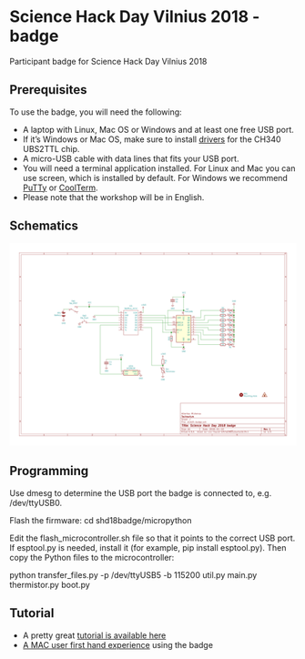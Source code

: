 # Science Hack Day Vilnius 2018 - badge

Participant badge for Science Hack Day Vilnius 2018

## Prerequisites

To use the badge, you will need the following:

 * A laptop with Linux, Mac OS or Windows and at least one free USB port.
 * If it’s Windows or Mac OS, make sure to install [drivers](https://wiki.wemos.cc/downloads) for the CH340 UBS2TTL chip.
 * A micro-USB cable with data lines that fits your USB port.
 * You will need a terminal application installed. For Linux and Mac you can use screen, which is installed by default. For Windows we recommend [PuTTy](http://www.chiark.greenend.org.uk/~sgtatham/putty/download.html) or [CoolTerm](http://freeware.the-meiers.org/).
 * Please note that the workshop will be in English.

## Schematics

![](shd18-badge.svg)

## Programming

Use dmesg to determine the USB port the badge is connected to, e.g. /dev/ttyUSB0.

Flash the firmware:
cd shd18badge/micropython

Edit the flash_microcontroller.sh file so that it points to the correct USB port. If esptool.py is needed, install it (for example, pip install esptool.py). Then copy the Python files to the microcontroller:

python transfer_files.py -p /dev/ttyUSB5 -b 115200 util.py main.py thermistor.py boot.py
 
## Tutorial
 * A pretty great [tutorial is available here](http://docs.micropython.org/en/latest/esp8266/esp8266/tutorial/index.html)
 * [A MAC user first hand experience](MACUSERS.md) using the badge
